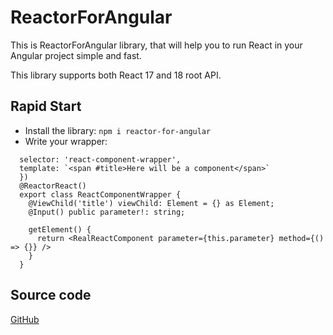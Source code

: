 # ReactorForAngular

This is ReactorForAngular library, that will help you to run React in your Angular project simple and fast.

This library supports both React 17 and 18 root API.

## Rapid Start

- Install the library: `npm i reactor-for-angular`
- Write your wrapper:

```@Component({
  selector: 'react-component-wrapper',
  template: `<span #title>Here will be a component</span>`
  })
  @ReactorReact()
  export class ReactComponentWrapper {
    @ViewChild('title') viewChild: Element = {} as Element;
    @Input() public parameter!: string;

    getElement() {
      return <RealReactComponent parameter={this.parameter} method={() => {}} />
    }
  }
```

## Source code

[GitHub](https://github.com/blinikar/ReactInAngularLib)
